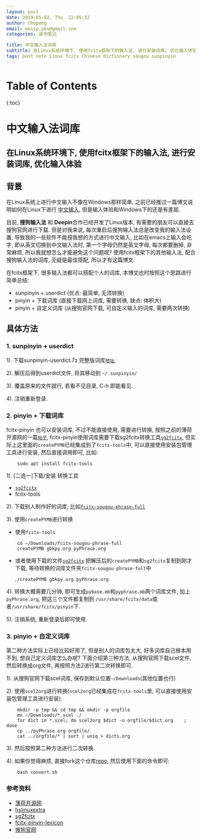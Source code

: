 ```yaml
---
layout: post
date: 2019-05-02, Thu, 22:05:32
author: Chopong
email: weisp.pku@gmail.com
categories: 读书笔记

title: 中文输入法词库
subtitle: 在Linux系统环境下, 使用fcitx框架下的输入法, 进行安装词库, 优化输入体验
tags: post note Linux fcitx Chinese dictionary sougou sunpinyin
---
```

# Table of Contents #

{:toc}
# 中文输入法词库 #

## 在Linux系统环境下, 使用fcitx框架下的输入法, 进行安装词库, 优化输入体验 ##

## 背景 ##

在Linux系统上进行中文输入不像在Windows那样简单, 之前已经推过一篇博文说明如何在Linux下进行 [中文输入][6], 但是输入体验和Windows下的还是有差距.

目前, **搜狗输入法** 和 **Deepin**合作已经开发了Linux版本, 有需要的朋友可以直接去搜狗官网进行下载. 但是对我来说, 每次重启后搜狗输入法总是改变我的输入法设置, 导致我的一些软件不能按我想的方式进行中文输入, 比如在emacs上输入会吃字, 即从英文切换到中文输入法时, 第一个字母仍然是英文字母, 每次都要删掉, 非常麻烦, 所以我就想怎么才能避免这个问题呢? 使用fcitx框架下的其他输入法, 配合搜狗输入法的词库, 无疑是最佳搭配, 所以才有这篇博文.

在fcitx框架下, 很多输入法都可以搭配个人的词库, 本博文也时按照这个思路进行简单总结:

* sunpinyin + userdict (优点: 最简单, 无须转换)
* pinyin + 下载词库 (直接下载网上词库, 需要转换, 缺点: 体积大)
* pinyin + 自定义词库 (从搜狗官网下载, 可自定义输入的词库, 需要两次转换)

## 具体方法 ##

### 1. sunpinyin + userdict ###

1). 下载sunpinyin-userdict.7z 完整版词库[`地址`][2];

2). 解压后得到userdict文件, 将其移动到 `~/.sunpinyin/`

3). 覆盖原来的文件就行, 若看不见目录, C-h 即能看见.

4). 注销重新登录.

### 2. pinyin + 下载词库 ###

fcitx-pinyin 也可以安装词库, 不过不能直接使用, 需要进行转换, 按照之前的薄荷开源网的一篇[`帖子`][1], fcitx-pinyin使用词库需要下载sg2fcitx转换工具[`sg2fcitx`][3], 但实际上这里面的`createPYMB`已经集成到了`fcitx-tools`中, 可以直接使用安装包管理工具进行安装, 然后直接调用即可, 比如:

``` shell
    sudo apt install fcitx-tools
```

1). [二选一]下载/安装 转换工具

* [`sg2fcitx`][3]
* fcitx-tools

2). 下载别人制作好的词库, 比如[`fcitx-sougou-phrase-full`][2]

3). 使用`createPYMB`进行转换

* 使用`fcitx-tools`
``` shell
    cd ~/Downloads/fcitx-sougou-phrase-full
    createPYMB gbkpy.org pyPhrase.org
```

* 或者使用下载的文件[`sg2fcitx`][3]
  把解压后的`createPYMB`和`sg2fcitx`复制到刚才下载, 等待转换的词库文件夹`fcitx-sougou-phrase-full`中

 ``` shell
    ./createPYMB gbkpy.org pyPhrase.org
```

4). 转换大概需要几分钟, 即可生成`pybase.mb`和`pyphrase.mb`两个词库文件, 加上`pyPhrase.org`, 把这三个文件都复制到 `/usr/share/fcitx/data`或者`/usr/share/fcitx/pinyin`下.

5). 注销系统, 重新登录后即可使用.

### 3. pinyin + 自定义词库 ###

第二种方法实际上已经比较好用了, 但是别人的词库包太大, 好多词库自己根本用不到, 想自己定义词库怎么办呢? 下面介绍第三种方法, 从搜狗官网下载scel文件, 然后转换成org文件, 再按照方法2进行第二次转换即可.

1). 从搜狗官网下载scel词库, 保存到默认位置`~/Downloads`(其他位置也行)

2). 使用`scel2org`进行转换(`scel2org`已经集成在`fcitx-tools`里, 可以直接使用安装包管理工具进行安装).

``` shell
    mkdir -p tmp && cd tmp && mkdir -p orgfile
    mv ~/Downloads/*.scel ./
    for dict in *.scel; do scel2org $dict -o orgfile/$dict.org    ; done
    cp ../pyPhrase.org orgfile/
    cat ../orgfile/* | sort | uniq > dicts.org
```

3). 然后按照第二种方法进行二次转换.

4). 如果你觉得麻烦, 直接fork这个仓库[repo][7], 然后使用下面的命令即可:

``` shell
    bash convert.sh
```

### 参考资料 ###



* [薄荷开源网][1]
* [hslinuxextra][2]
* [sg2fcitx][3]
* [fcitx-pinyin-lexicon][4]
* [搜狗官网][5]

[1]:http://www.mintos.org/skill/fcitx-sougou.html
[2]:https://code.google.com/archive/p/hslinuxextra/downloads
[3]:http://code.google.com/p/sg2fcitx/downloads/list
[4]:https://github.com/AlessandroChen/fcitx-pinyin-lexicon
[5]:https://pinyin.sogou.com/dict/
[6]:https://chopong.github.io/note/2019/04/22/%E4%B8%AD%E6%96%87%E8%BE%93%E5%85%A5/
[7]:https://github.com/Chopong/fcitx-dict/tree/master
